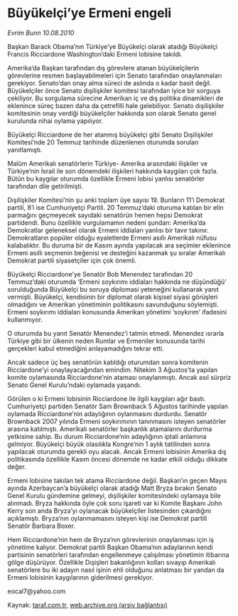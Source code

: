 # Büyükelçi’ye Ermeni engeli

*Evrim Bunn 10.08.2010*

<div class="yazi"><p>Başkan Barack Obama’nın Türkiye’ye Büyükelçi olarak atadığı Büyükelçi Francis Ricciardone Washington’daki Ermeni lobisine takıldı.</p>
<p>Amerika’da Başkan tarafından dış görevlere atanan büyükelçilerin görevlerine resmen başlayabilmeleri için Senato tarafından onaylanmaları gerekiyor. Senato’dan onay alma süreci de aslında o kadar basit değil. Büyükelçiler önce Senato dışilişkiler komitesi tarafından iyice bir sorguya çekiliyor. Bu sorgulama sürecine Amerikan iç ve dış politika dinamikleri de eklenince süreç bazen daha da çetrefilli hale gelebiliyor. Senato dışilişkiler komitesinin onay verdiği büyükelçiler hakkında son olarak Senato genel kurulunda nihai oylama yapılıyor.</p>
<p>Büyükelçi Ricciardone de her atanmış büyükelçi gibi Senato Dışilişkiler Komitesi’nde 20 Temmuz tarihinde düzenlenen oturumda soruları yanıtlamıştı.</p>
<p>Malûm Amerikalı senatörlerin Türkiye- Amerika arasındaki ilişkiler ve Türkiye’nin İsrail ile son dönemdeki ilişkileri hakkında kaygıları çok fazla. Bütün bu kaygılar oturumda özellikle Ermeni lobisi yanlısı senatörler tarafından dile getirilmişti.</p>
<p>Dışilişkiler Komitesi’nin şu anki toplam üye sayısı 19. Bunların 11’i Demokrat partili, 8’i ise Cumhuriyetçi Partili. 20 Temmuz’daki oturuma katılan bir elin parmağını geçmeyecek sayıdaki senatörün hemen hepsi Demokrat partidendi. Bunu özellikle vurgulamamın nedeni şundan: Amerika’da Demokratlar geleneksel olarak Ermeni iddiaları yanlısı bir tavır takınır. Demokratların popüler olduğu eyaletlerde Ermeni asıllı Amerikalı nüfusu kalabalıktır. Bu duruma bir de Kasım ayında yapılacak ara seçimler eklenince Ermeni asıllı seçmenin beğenisi ve desteğini kazanmak şu sıralar Amerikalı Demokrat partili siyasetçiler için çok önemli.</p>
<p>Büyükelçi Ricciardone’ye Senatör Bob Menendez tarafından 20 Temmuz’daki oturumda ‘Ermeni soykırımı iddiaları hakkında ne düşündüğü’ sorulduğunda Büyükelçi bu soruya diplomasi yeteneğini kullanarak yanıt vermişti. Büyükelçi, kendisinin bir diplomat olarak kişisel siyasi görüşleri olmadığını ve Amerikan yönetiminin politikasını savunduğunu söylemişti. Ermeni soykırımı iddiaları konusunda Amerikan yönetimi ‘soykırım’ ifadesini kullanmıyor.</p>
<p>O oturumda bu yanıt Senatör Menendez’i tatmin etmedi. Menendez ısrarla Türkiye gibi bir ülkenin neden Rumlar ve Ermeniler konusunda tarihi gerçekleri kabul etmediğini anlayamadığını tekrar etti.</p>
<p>Ancak sadece üç beş senatörün katıldığı oturumdan sonra komitenin Ricciardone’yi onaylayacağından emindim. Nitekim 3 Ağustos’ta yapılan komite oylamasında Ricciardone’nin ataması onaylanmıştı. Ancak asıl sürpriz Senato Genel Kurulu’ndaki oylamada yaşandı.</p>
<p>Görülen o ki Ermeni lobisinin Ricciardone ile ilgili kaygıları ağır bastı. Cumhuriyetçi partiden Senatör Sam Brownback 5 Ağustos tarihinde yapılan oylamada Ricciardone’nin adaylığının oylanmasını durdurdu. Senatör Brownback 2007 yılında Ermeni soykırımının tanınmasını isteyen senatörler arasına katılmıştı. Amerikalı senatörler başkanlık atamalarını durdurma yetkisine sahip. Bu durum Ricciardone’nin adaylığının iptali anlamına gelmiyor. Büyükelçi büyük olasılıkla Kongre’nin 1 aylık tatilinden sonra yapılacak oturumda gerekli oyu alacak. Ancak Ermeni lobisinin Amerika dış politikasında özellikle Kasım öncesi dönemde ne kadar etkili olduğu dikkate değer.</p>
<p>Ermeni lobisine takılan tek atama Ricciardone değil. Başkan’ın geçen Mayıs ayında Azerbaycan’a büyükelçi olarak atadığı Matt Bryza bırakın Senato Genel Kurulu gündemine gelmeyi, dışilişkiler komitesindeki oylamaya bile alınmadı. Bryza hakkında öyle çok soru işareti var ki Komite Başkanı John Kerry son anda Bryza’yı oylanacak büyükelçiler listesinden çıkardığını açıklamıştı. Bryza’nın oylanmamasını isteyen kişi ise Demokrat partili Senatör Barbara Boxer.</p>
<p>Hem Ricciardone’nin hem de Bryza’nın görevlerinin onaylanması için iş yönetime kalıyor. Demokrat partili Başkan Obama’nın adaylarının kendi partisinin senatörleri tarafından engellenmeye çalışılması yönetimin itibarına gölge düşürüyor. Özellikle Dışişleri bakanlığının kolları sıvayıp Amerikalı senatörlere bu iki adayın nasıl işinin ehli olduğunu anlatması bir yandan da Ermeni lobisinin kaygılarının giderilmesi gerekiyor.</p>
<p>eocal7@yahoo.com</p></div>

Kaynak: [taraf.com.tr](m), [web.archive.org (arşiv bağlantısı)](http://web.archive.org/web/20100822071610/http://taraf.com.tr:80/evrim-bunn/makale-buyukelci-ye-ermeni-engeli.htm)
